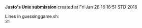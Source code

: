 **Justo's Unix submission** created at
Fri Jan 26 16:16:51 STD 2018
  
Lines in guessinggame.sh:  
31
